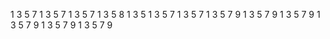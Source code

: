 1
3
5
7
1
3
5
7
1
3
5
7
1
3
5
8
1
3
5
1
3
5
7
1
3
5
7
1
3
5
7
9
1
3
5
7
9
1
3
5
7
9
1
3
5
7
9
1
3
5
7
9
1
3
5
7
9
